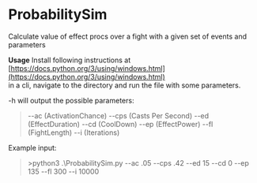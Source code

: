 # ProbabilitySim
Calculate value of effect procs over a fight with a given set of events and parameters

**Usage**
Install following instructions at [https://docs.python.org/3/using/windows.html](https://docs.python.org/3/using/windows.html)  
in a cli, navigate to the directory and run the file with some parameters. 

-h will output the possible parameters: 

>--ac (ActivationChance) --cps (Casts Per Second) --ed (EffectDuration) --cd (CoolDown) --ep (EffectPower) --fl (FightLength) --i (Iterations)

Example input:

>\>python3 .\ProbabilitySim.py --ac .05 --cps .42 --ed 15 --cd 0 --ep 135 --fl 300 --i 10000